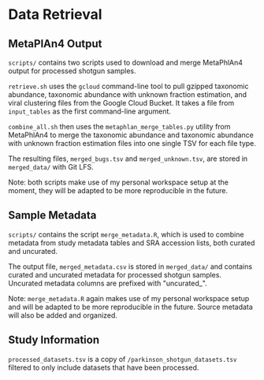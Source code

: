 # Data Retrieval

## MetaPlAn4 Output
`scripts/` contains two scripts used to download and merge MetaPhlAn4 output for processed shotgun samples.

`retrieve.sh` uses the `gcloud` command-line tool to pull gzipped taxonomic abundance, taxonomic abundance with unknown fraction estimation, and viral clustering files from the Google Cloud Bucket. It takes a file from `input_tables` as the first command-line argument.

`combine_all.sh` then uses the `metaphlan_merge_tables.py` utility from MetaPhlAn4 to merge the taxonomic abundance and taxonomic abundance with unknown fraction estimation files into one single TSV for each file type.

The resulting files, `merged_bugs.tsv` and `merged_unknown.tsv`, are stored in `merged_data/` with Git LFS.

Note: both scripts make use of my personal workspace setup at the moment, they will be adapted to be more reproducible in the future.

## Sample Metadata
`scripts/` contains the script `merge_metadata.R`, which is used to combine metadata from study metadata tables and SRA accession lists, both curated and uncurated.

The output file, `merged_metadata.csv` is stored in `merged_data/` and contains curated and uncurated metadata for processed shotgun samples. Uncurated metadata columns are prefixed with "uncurated_".

Note: `merge_metadata.R` again makes use of my personal workspace setup and will be adapted to be more reproducible in the future. Source metadata will also be added and organized.

## Study Information
`processed_datasets.tsv` is a copy of `/parkinson_shotgun_datasets.tsv` filtered to only include datasets that have been processed.